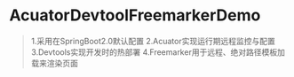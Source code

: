 # AcuatorDevtoolFreemarkerDemo
>1.采用在SpringBoot2.0默认配置
>2.Acuator实现运行期远程监控与配置
>3.Devtools实现开发时的热部署
>4.Freemarker用于远程、绝对路径模板加载来渲染页面
